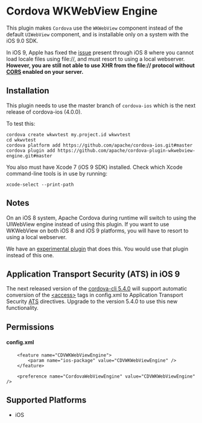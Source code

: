 Cordova WKWebView Engine
======

This plugin makes `Cordova` use the `WKWebView` component instead of the default `UIWebView` component, and is installable only on a system with the iOS 9.0 SDK. 

In iOS 9, Apple has fixed the [issue](http://www.openradar.me/18039024) present through iOS 8 where you cannot load locale files using file://, and must resort to using a local webserver. **However, you are still not able to use XHR from the file:// protocol without [CORS](https://developer.mozilla.org/en-US/docs/Web/HTTP/Access_control_CORS) enabled on your server.**

Installation
-----------

This plugin needs to use the master branch of `cordova-ios` which is the next release of cordova-ios (4.0.0).

To test this:

    cordova create wkwvtest my.project.id wkwvtest
    cd wkwvtest
    cordova platform add https://github.com/apache/cordova-ios.git#master
    cordova plugin add https://github.com/apache/cordova-plugin-wkwebview-engine.git#master

You also must have Xcode 7 (iOS 9 SDK) installed. Check which Xcode command-line tools is in use by running:

    xcode-select --print-path


Notes
------

On an iOS 8 system, Apache Cordova during runtime will switch to using the UIWebView engine instead of using this plugin. If you want to use WKWebView on both iOS 8 and iOS 9 platforms, you will have to resort to using a local webserver.

We have an [experimental plugin](https://github.com/apache/cordova-plugins/tree/master/wkwebview-engine-localhost) that does this. You would use that plugin instead of this one.

Application Transport Security (ATS) in iOS 9
-----------

The next released version of the [cordova-cli 5.4.0](https://www.npmjs.com/package/cordova) will support automatic conversion of the [&lt;access&gt;](http://cordova.apache.org/docs/en/edge/guide/appdev/whitelist/index.html) tags in config.xml to Application Transport Security [ATS](https://developer.apple.com/library/prerelease/ios/documentation/General/Reference/InfoPlistKeyReference/Articles/CocoaKeys.html#//apple_ref/doc/uid/TP40009251-SW33) directives. Upgrade to the version 5.4.0 to use this new functionality.


Permissions
-----------

#### config.xml

        <feature name="CDVWKWebViewEngine">
            <param name="ios-package" value="CDVWKWebViewEngine" />
        </feature>

        <preference name="CordovaWebViewEngine" value="CDVWKWebViewEngine" />

Supported Platforms
-------------------

- iOS
